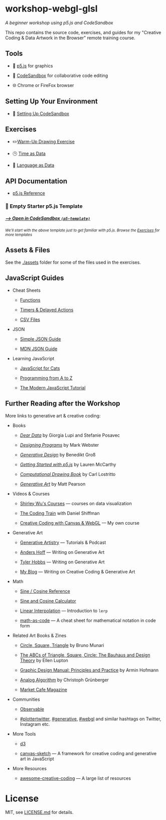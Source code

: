 # workshop-webgl-glsl

*A beginner workshop using p5.js and CodeSandbox*

This repo contains the source code, exercises, and guides for my "Creative Coding & Data Artwork in the Browser" remote training course.

## Tools

- 🔧 [p5.js](https://p5js.org/) for graphics

- 🚀 [CodeSandbox](https://codesandbox.io/) for collaborative code editing

- 🌐 Chrome or FireFox browser

## Setting Up Your Environment

- 🚀 [Setting Up CodeSandbox](./guides/codesandbox.md)

## Exercises

- ✏️[Warm-Up Drawing Exercise](./exercises/1-drawing.md)

- 🕒 [Time as Data](./exercises/2-time-as-data.md)

- 📝 [Language as Data](./exercises/3-language-as-data.md)

## API Documentation

- [p5.js Reference](https://p5js.org/reference/)

### 🚀 Empty Starter p5.js Template

##### [⟶ Open in CodeSandbox `(p5-template)`](https://codesandbox.io/s/p5-template-woe6w?file=/sketch.js) 

<sup>*We'll start with the above template just to get familiar with p5.js. Browse the [Exercises](#exercises) for more templates*</sup>

## Assets & Files

See the [./assets](./assets) folder for some of the files used in the exercises.

## JavaScript Guides

- Cheat Sheets

  - [Functions](./guides/functions.md)

  - [Timers & Delayed Actions](./guides/timers.md)

  - [CSV Files](./guides/csv.md)

- JSON

  - [Simple JSON Guide](http://montoyamoraga.io/tutorial-json/)

  - [MDN JSON Guide](https://developer.mozilla.org/en-US/docs/Learn/JavaScript/Objects/JSON)

- Learning JavaScript

  - [JavaScript for Cats](http://jsforcats.com/)

  - [Programming from A to Z](https://shiffman.net/a2z/)

  - [The Modern JavaScript Tutorial](https://javascript.info/)

## Further Reading after the Workshop

More links to generative art & creative coding:

- Books

  - *[Dear Data](http://www.dear-data.com/theproject)* by Giorgia Lupi and Stefanie Posavec

  - *[Designing Programs](https://designingprograms.bitbucket.io/index.html)* by Mark Webster

  - *[Generative Design](http://www.generative-gestaltung.de/2/)* by Benedikt Groß

  - *[Getting Started with p5.js](https://www.amazon.com/Make-Interactive-Graphics-JavaScript-Processing/dp/1457186772)* by Lauren McCarthy

  - *[Computational Drawing Book](http://lostritto.com/book)* by Carl Lostritto

  - *[Generative Art](https://www.amazon.co.uk/Generative-Art-Matt-Pearson/dp/1935182625)* by Matt Pearson

- Videos & Courses

  - [Shirley Wu's Courses](https://frontendmasters.com/teachers/shirley-wu/) — courses on data visualization

  - [The Coding Train](https://thecodingtrain.com) with Daniel Shiffman

  - [Creative Coding with Canvas & WebGL](https://frontendmasters.com/courses/canvas-webgl/) — My own course

- Generative Art

  - [Generative Artistry](https://generativeartistry.com/) — Tutorials & Podcast

  - [Anders Hoff](https://inconvergent.net/#writing) — Writing on Generative Art

  - [Tyler Hobbs](http://www.tylerlhobbs.com/writings) — Writing on Generative Art

  - [My Blog](https://mattdesl.svbtle.com/) — Writing on Creative Coding & Generative Art

- Math

  - [Sine / Cosine Reference](https://www.mathsisfun.com/algebra/trig-interactive-unit-circle.html)

  - [Sine and Cosine Calculator](https://www.desmos.com/calculator/hlqxvc6hho)

  - [Linear Interpolation](https://mattdesl.svbtle.com/linear-interpolation) — Introduction to `lerp`

  - [math-as-code](https://github.com/Jam3/math-as-code) — A cheat sheet for mathematical notation in code form

- Related Art Books & Zines

  - [Circle, Square, Triangle](https://www.counter-print.co.uk/products/bruno-munari-circle-square-triangle) by Bruno Munari

  - [The ABCs of Triangle, Square, Circle: The Bauhaus and Design Theory](https://www.counter-print.co.uk/products/the-abcs-of-triangle-square-circle-the-bauhaus-and-design-theory) by Ellen Lupton

  - [Graphic Design Manual: Principles and Practice](https://www.counter-print.co.uk/products/graphic-design-manual) by Armin Hofmann

  - [Analog Algorithm](https://www.counter-print.co.uk/products/analog-algorithm) by Christoph Grünberger

  - [Market Cafe Magazine](https://www.marketcafemag.com/)

- Communities

  - [Observable](https://observablehq.com/)

  - [#plottertwitter](https://twitter.com/hashtag/plottertwitter?lang=en), [#generative](https://twitter.com/hashtag/generative?lang=en), [#webgl](https://twitter.com/hashtag/webgl?lang=en) and similar hashtags on Twitter, Instagram etc.

- More Tools

  - [d3](https://d3js.org/)

  - [canvas-sketch](https://github.com/mattdesl/canvas-sketch) — A framework for creative coding and generative art in JavaScript

- More Resources

  - [awesome-creative-coding](https://github.com/terkelg/awesome-creative-coding) — A large list of resources

# License

MIT, see [LICENSE.md](./LICENSE.md) for details.
